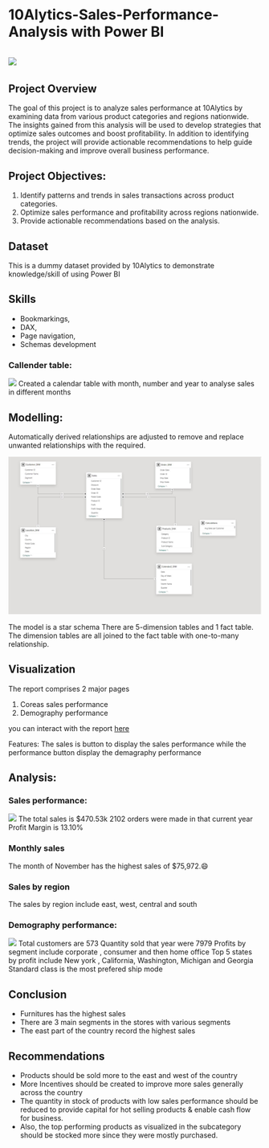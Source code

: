# 10Alytics-Sales-Performance-Analysis with Power BI

![](sales_image.jpg)
---

## Project Overview

The goal of this project is to analyze sales performance at 10Alytics by examining data from various product categories and regions nationwide. The insights gained 
from this analysis will be used to develop strategies that optimize sales outcomes and boost profitability. In addition to identifying trends, the project will 
provide actionable recommendations to help guide decision-making and improve overall business performance.


## Project Objectives:
1.	Identify patterns and trends in sales transactions across product categories.
2.	Optimize sales performance and profitability across regions nationwide.
3.	Provide actionable recommendations based on the analysis.


## Dataset

This is a dummy dataset provided by 10Alytics to demonstrate knowledge/skill of using Power BI

## Skills
- Bookmarkings,
- DAX,
- Page navigation,
- Schemas development

### Callender table:

![](Calender_Table.png)
Created a calendar table with month, number and year to analyse sales in different months

 ## Modelling:
 Automatically derived relationships are adjusted to remove and replace unwanted relationships with the required.

![](starschema.jpg)

The model is a star schema
There are 5-dimension tables and 1 fact table. The dimension tables are all joined to the fact table with one-to-many relationship.

## Visualization
The report comprises 2 major pages
1.	Coreas sales performance
2.	Demography performance

you can interact with the report [here](https://app.powerbi.com/groups/me/reports/4dfa8df7-c7c0-407d-8add-0e005665f3df/ReportSection46e6db90e580d907e480?experience=power-bi)

Features:
The sales is button to display the sales performance while the performance button display the demagraphy performance 

## Analysis:
### Sales performance: 
![](.jpg)
The total sales is $470.53k
2102 orders were made in that current year
Profit Margin is 13.10%

### Monthly sales
The month of November has the highest sales of $75,972.😄

### Sales by region
The sales by region include east, west, central and south

### Demography performance:
![](Dashboard_2.png)
Total customers are 573
Quantity sold that year were 7979
Profits by segment include corporate , consumer and then home office
Top 5 states by profit include New york , California, Washington, Michigan and Georgia
Standard class is the most prefered ship mode

## Conclusion 
- Furnitures has the highest sales 
- There are 3 main segments in the stores with various segments
- The east part of the country record the highest sales
 
## Recommendations
- Products should be sold more to the east and west of the country
- More Incentives should be created to improve more sales generally across the country
- The quantity in stock of products with low sales performance should be reduced to provide capital for hot selling products & enable cash flow for business.
- Also, the top performing products as visualized in the subcategory should be stocked more since they were mostly purchased.

